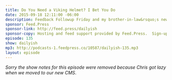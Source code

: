 ```yaml
---
title: Do You Need a Viking Helmet? I Bet You Do
date: 2015-09-18 12:11:00 -06:00
description: Feedback Followup Friday and my brother-in-law&rsquo;s new video and Patreon page you should check out.
sponsor: Feed.Press
sponsor-link: http://feed.press/dailyish
sponsor-copy: Hosting and feed support provided by Feed.Press.  Sign-up today and try FeedPress on a 14 day trial (no contracts or commitments). Use promo code "dailyish" during checkout to get 10% off your first year.
episode: 135
show: dailyish
mp3: http://podcasts-1.feedpress.co/10587/dailyish-135.mp3
layout: episode
---
```


<em>Sorry the show notes for this episode were removed because Chris got lazy when we moved to our new CMS</em>.
